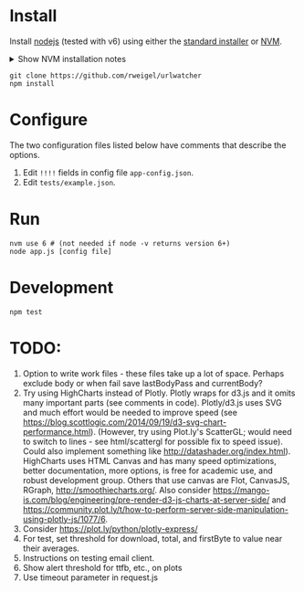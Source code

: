 # Install

Install [nodejs](https://nodejs.org/en/download/) (tested with v6) using either the [standard installer](https://nodejs.org/en/download/) or [NVM](https://github.com/creationix/nvm).

<details> 
  <summary>Show NVM installation notes</summary>
  
```bash
# Install Node Version Manager
curl https://raw.githubusercontent.com/creationix/nvm/v0.9.5/install.sh | bash

# Set environment variables (needed only once)
source ~/.bashrc

# Install node.js version 6
nvm install 6

# If system has old nodejs already installed by package manager,
# must always execute this before starting app
nvm use 6
```
</details>

```
git clone https://github.com/rweigel/urlwatcher
npm install
```

# Configure

The two configuration files listed below have comments that describe the options.

1. Edit `!!!!` fields in config file `app-config.json`.
2. Edit `tests/example.json`.

# Run

```	
nvm use 6 # (not needed if node -v returns version 6+)
node app.js [config file]
```

# Development

```
npm test
```

# TODO:

1. Option to write work files - these files take up a lot of space. Perhaps exclude body or when fail save lastBodyPass and currentBody?
2. Try using HighCharts instead of Plotly. Plotly wraps for d3.js and it omits many important parts (see comments in code). Plotly/d3.js uses SVG and much effort would be needed to improve speed (see https://blog.scottlogic.com/2014/09/19/d3-svg-chart-performance.html). (However, try using Plot.ly's ScatterGL; would need to switch to lines - see html/scattergl for possible fix to speed issue). Could also implement something like http://datashader.org/index.html). HighCharts uses HTML Canvas and has many speed optimizations, better documentation, more options, is free for academic use, and robust development group. Others that use canvas are Flot, CanvasJS, RGraph, http://smoothiecharts.org/. Also consider https://mango-is.com/blog/engineering/pre-render-d3-js-charts-at-server-side/ and https://community.plot.ly/t/how-to-perform-server-side-manipulation-using-plotly-js/1077/6.
4. Consider https://plot.ly/python/plotly-express/
3. For test, set threshold for download, total, and firstByte to value near their averages.
4. Instructions on testing email client.
5. Show alert threshold for ttfb, etc., on plots
6. Use timeout parameter in request.js
